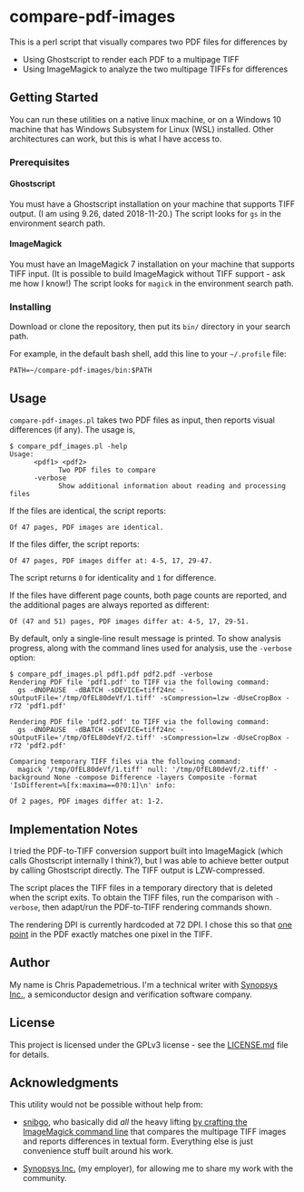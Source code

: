 # compare-pdf-images

This is a perl script that visually compares two PDF files for differences by

* Using Ghostscript to render each PDF to a multipage TIFF
* Using ImageMagick to analyze the two multipage TIFFs for differences

## Getting Started

You can run these utilities on a native linux machine, or on a Windows 10 machine that has Windows Subsystem for Linux (WSL) installed. Other architectures can work, but this is what I have access to.

### Prerequisites

#### Ghostscript

You must have a Ghostscript installation on your machine that supports TIFF output.
(I am using 9.26, dated 2018-11-20.)
The script looks for `gs` in the environment search path.

#### ImageMagick

You must have an ImageMagick 7 installation on your machine that supports TIFF input.
(It is possible to build ImageMagick without TIFF support - ask me how I know!)
The script looks for `magick` in the environment search path.

### Installing

Download or clone the repository, then put its `bin/` directory in your search path.

For example, in the default bash shell, add this line to your `~/.profile` file:

```
PATH=~/compare-pdf-images/bin:$PATH
```

## Usage

`compare-pdf-images.pl` takes two PDF files as input, then reports visual differences (if any). The usage is,

```
$ compare_pdf_images.pl -help
Usage:
      <pdf1> <pdf2>
            Two PDF files to compare
      -verbose
            Show additional information about reading and processing files
```

If the files are identical, the script reports:

`Of 47 pages, PDF images are identical.`

If the files differ, the script reports:

`Of 47 pages, PDF images differ at: 4-5, 17, 29-47.`

The script returns `0` for identicality and `1` for difference.

If the files have different page counts, both page counts are reported, and the additional pages are always reported as different:

`Of (47 and 51) pages, PDF images differ at: 4-5, 17, 29-51.`

By default, only a single-line result message is printed. To show analysis progress, along with the command lines used for analysis, use the `-verbose` option:

```
$ compare_pdf_images.pl pdf1.pdf pdf2.pdf -verbose
Rendering PDF file 'pdf1.pdf' to TIFF via the following command:
  gs -dNOPAUSE  -dBATCH -sDEVICE=tiff24nc -sOutputFile='/tmp/OfEL80deVf/1.tiff' -sCompression=lzw -dUseCropBox -r72 'pdf1.pdf'

Rendering PDF file 'pdf2.pdf' to TIFF via the following command:
  gs -dNOPAUSE  -dBATCH -sDEVICE=tiff24nc -sOutputFile='/tmp/OfEL80deVf/2.tiff' -sCompression=lzw -dUseCropBox -r72 'pdf2.pdf'

Comparing temporary TIFF files via the following command:
  magick '/tmp/OfEL80deVf/1.tiff' null: '/tmp/OfEL80deVf/2.tiff' -background None -compose Difference -layers Composite -format 'IsDifferent=%[fx:maxima==0?0:1]\n' info:

Of 2 pages, PDF images differ at: 1-2.
```

## Implementation Notes

I tried the PDF-to-TIFF conversion support built into ImageMagick (which calls Ghostscript internally I think?), but I was able to achieve better output by calling Ghostscript directly. The TIFF output is LZW-compressed.

The script places the TIFF files in a temporary directory that is deleted when the script exits. To obtain the TIFF files, run the comparison with `-verbose`, then adapt/run the PDF-to-TIFF rendering commands shown.

The rendering DPI is currently hardcoded at 72 DPI. I chose this so that [one point](https://en.wikipedia.org/wiki/Point_(typography)) in the PDF exactly matches one pixel in the TIFF.

## Author

My name is Chris Papademetrious. I'm a technical writer with [Synopsys Inc.](https://www.synopsys.com/), a semiconductor design and verification software company.

## License

This project is licensed under the GPLv3 license - see the [LICENSE.md](LICENSE.md) file for details.

## Acknowledgments

This utility would not be possible without help from:

* [snibgo](https://github.com/snibgo), who basically did *all* the heavy lifting [by crafting the ImageMagick command line](https://github.com/ImageMagick/ImageMagick/discussions/3279) that compares the multipage TIFF images and reports differences in textual form. Everything else is just convenience stuff built around his work.

* [Synopsys Inc.](https://www.synopsys.com/) (my employer), for allowing me to share my work with the community.
